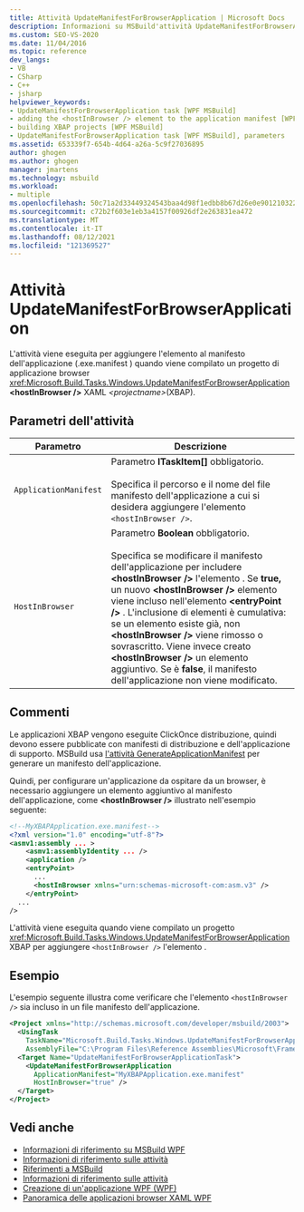 ```yaml
---
title: Attività UpdateManifestForBrowserApplication | Microsoft Docs
description: Informazioni su MSBuild'attività UpdateManifestForBrowserApplication per aggiungere l'elemento hostInBrowser al manifesto dell'applicazione.
ms.custom: SEO-VS-2020
ms.date: 11/04/2016
ms.topic: reference
dev_langs:
- VB
- CSharp
- C++
- jsharp
helpviewer_keywords:
- UpdateManifestForBrowserApplication task [WPF MSBuild]
- adding the <hostInBrowser /> element to the application manifest [WPF MSBuild]
- building XBAP projects [WPF MSBuild]
- UpdateManifestForBrowserApplication task [WPF MSBuild], parameters
ms.assetid: 653339f7-654b-4d64-a26a-5c9f27036895
author: ghogen
ms.author: ghogen
manager: jmartens
ms.technology: msbuild
ms.workload:
- multiple
ms.openlocfilehash: 50c71a2d33449324543baa4d98f1edbb8b67d26e0e901210322acbb9290c4f5e
ms.sourcegitcommit: c72b2f603e1eb3a4157f00926df2e263831ea472
ms.translationtype: MT
ms.contentlocale: it-IT
ms.lasthandoff: 08/12/2021
ms.locfileid: "121369527"
---
```

# <a name="updatemanifestforbrowserapplication-task"></a>Attività UpdateManifestForBrowserApplication

L'attività viene eseguita per aggiungere l'elemento al manifesto dell'applicazione (.exe.manifest ) quando viene compilato un progetto di applicazione browser <xref:Microsoft.Build.Tasks.Windows.UpdateManifestForBrowserApplication> **\<hostInBrowser />** XAML *\<projectname>*(XBAP).

## <a name="task-parameters"></a>Parametri dell'attività

|Parametro|Descrizione|
|---------------|-----------------|
|`ApplicationManifest`|Parametro **ITaskItem[]** obbligatorio.<br /><br /> Specifica il percorso e il nome del file manifesto dell'applicazione a cui si desidera aggiungere l'elemento `<hostInBrowser />`.|
|`HostInBrowser`|Parametro **Boolean** obbligatorio.<br /><br /> Specifica se modificare il manifesto dell'applicazione per includere **\<hostInBrowser />** l'elemento . Se **true,** un nuovo **\<hostInBrowser />** elemento viene incluso nell'elemento **\<entryPoint />** . L'inclusione di elementi è cumulativa: se un elemento esiste già, non **\<hostInBrowser />** viene rimosso o sovrascritto. Viene invece creato **\<hostInBrowser />** un elemento aggiuntivo. Se è **false**, il manifesto dell'applicazione non viene modificato.|

## <a name="remarks"></a>Commenti

 Le applicazioni XBAP vengono eseguite ClickOnce distribuzione, quindi devono essere pubblicate con manifesti di distribuzione e dell'applicazione di supporto. MSBuild usa [l'attività GenerateApplicationManifest](generateapplicationmanifest-task.md) per generare un manifesto dell'applicazione.

 Quindi, per configurare un'applicazione da ospitare da un browser, è necessario aggiungere un elemento aggiuntivo al manifesto dell'applicazione, come **\<hostInBrowser />** illustrato nell'esempio seguente:

```xml
<!--MyXBAPApplication.exe.manifest-->
<?xml version="1.0" encoding="utf-8"?>
<asmv1:assembly ... >
    <asmv1:assemblyIdentity ... />
    <application />
    <entryPoint>
      ...
      <hostInBrowser xmlns="urn:schemas-microsoft-com:asm.v3" />
    </entryPoint>
  ...
/>
```

 L'attività viene eseguita quando viene compilato un progetto <xref:Microsoft.Build.Tasks.Windows.UpdateManifestForBrowserApplication> XBAP per aggiungere `<hostInBrowser />` l'elemento .

## <a name="example"></a>Esempio

 L'esempio seguente illustra come verificare che l'elemento `<hostInBrowser />` sia incluso in un file manifesto dell'applicazione.

```xml
<Project xmlns="http://schemas.microsoft.com/developer/msbuild/2003">
  <UsingTask
    TaskName="Microsoft.Build.Tasks.Windows.UpdateManifestForBrowserApplication"
    AssemblyFile="C:\Program Files\Reference Assemblies\Microsoft\Framework\v3.0\PresentationBuildTasks.dll" />
  <Target Name="UpdateManifestForBrowserApplicationTask">
    <UpdateManifestForBrowserApplication
      ApplicationManifest="MyXBAPApplication.exe.manifest"
      HostInBrowser="true" />
  </Target>
</Project>
```

## <a name="see-also"></a>Vedi anche

- [Informazioni di riferimento su MSBuild WPF](../msbuild/wpf-msbuild-reference.md)
- [Informazioni di riferimento sulle attività](../msbuild/wpf-msbuild-task-reference.md)
- [Riferimenti a MSBuild](../msbuild/msbuild-reference.md)
- [Informazioni di riferimento sulle attività](../msbuild/msbuild-task-reference.md)
- [Creazione di un'applicazione WPF (WPF)](/dotnet/framework/wpf/app-development/building-a-wpf-application-wpf)
- [Panoramica delle applicazioni browser XAML WPF](/dotnet/framework/wpf/app-development/wpf-xaml-browser-applications-overview)